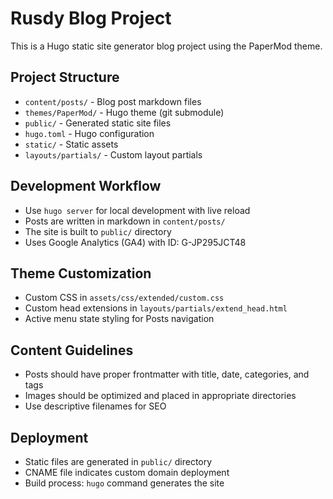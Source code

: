 # Rusdy Blog Project

This is a Hugo static site generator blog project using the PaperMod theme.

## Project Structure

- `content/posts/` - Blog post markdown files
- `themes/PaperMod/` - Hugo theme (git submodule)
- `public/` - Generated static site files
- `hugo.toml` - Hugo configuration
- `static/` - Static assets
- `layouts/partials/` - Custom layout partials

## Development Workflow

- Use `hugo server` for local development with live reload
- Posts are written in markdown in `content/posts/`
- The site is built to `public/` directory
- Uses Google Analytics (GA4) with ID: G-JP295JCT48

## Theme Customization

- Custom CSS in `assets/css/extended/custom.css`
- Custom head extensions in `layouts/partials/extend_head.html`
- Active menu state styling for Posts navigation

## Content Guidelines

- Posts should have proper frontmatter with title, date, categories, and tags
- Images should be optimized and placed in appropriate directories
- Use descriptive filenames for SEO

## Deployment

- Static files are generated in `public/` directory
- CNAME file indicates custom domain deployment
- Build process: `hugo` command generates the site